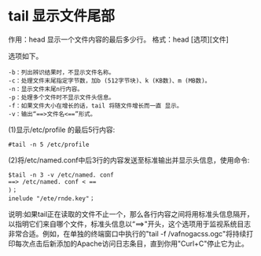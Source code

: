 # tail 显示文件尾部

作用：head 显示一个文件内容的最后多少行。
格式：head [选项][文件]

选项如下。
```
-b：列出辨识结果时，不显示文件名称。
-c：处理文件末尾指定字节数，加b (512字节块)、k (KB数)、m (MB数)。
-n：显示文件末尾n行内容。
-p：处理多个文件时不显示文件头信息。
-f：如果文件大小在增长的话，tail 将随文件增长而一直 显示。
-v：输出“==>文件名<==”形式。
```

(1)显示/etc/profile 的最后5行内容:
```
#tail -n 5 /etc/profile
```

(2)将/etc/named.conf中后3行的内容发送至标准输出并显示头信息，使用命令: 
```
$tail -n 3 -v /etc/named. conf
==> /etc/named. conf < ==
)；
inelude "/ete/rnde.key"；
```

说明:如果tail正在读取的文件不止一个，那么各行内容之间将用标准头信息隔开，以指明它们来自哪个文件，标准头信息以“==>"开头，这个选项用于监视系统目志非常合适。例如，在单独的终端窗口中执行的"tail -f  /vafnogacss.ogc"将持续打印每次点击后新添加的Apache访问日志条目，直到你用"Curl+C"停止它为止。